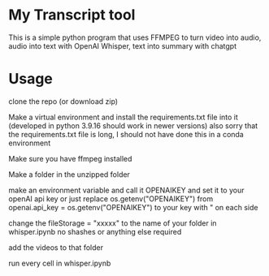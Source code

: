 # My Transcript tool

This is a simple python program that uses FFMPEG to turn video into audio, audio into text with OpenAI Whisper, text into summary with chatgpt

# Usage
clone the repo (or download zip)

Make a virtual environment and install the requirements.txt file into it (developed in python 3.9.16 should work in newer versions) also sorry that the requirements.txt file is long, I should not have done this in a conda environment

Make sure you have ffmpeg installed

Make a folder in the unzipped folder

make an environment variable and call it OPENAIKEY and set it to your openAI api key or just replace os.getenv("OPENAIKEY") from openai.api_key = os.getenv("OPENAIKEY") to your key with " on each side

change the fileStorage = "xxxxx" to the name of your folder in whisper.ipynb no shashes or anything else required

add the videos to that folder

run every cell in whisper.ipynb

